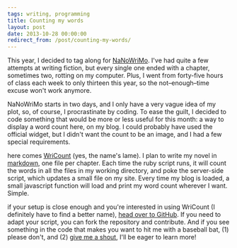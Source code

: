 ```yaml
---
tags: writing, programming
title: Counting my words
layout: post
date: 2013-10-28 00:00:00
redirect_from: /post/counting-my-words/
---
```


This year, I decided to tag along for [NaNoWriMo][1]. I've had quite a few attempts at writing fiction, but every single one ended with a chapter, sometimes two, rotting on my computer. Plus, I went from forty-five hours of class each week to only thirteen this year, so the not–enough–time excuse won't work anymore.



NaNoWriMo starts in two days, and I only have a very vague idea of my plot, so, of course, I procrastinate by coding. To ease the guilt, I decided to code something that would be more or less useful for this month: a way to display a word count here, on my blog. I could probably have used the official widget, but I didn't want the count to be an image, and I had a few special requirements.

here comes [WriCount][2] (yes, the name's lame). I plan to write my novel in [markdown][3], one file per chapter. Each time the ruby script runs, it will count the words in all the files in my working directory, and poke the server-side script, which updates a small file on my site. Every time my blog is loaded, a small javascript function will load and print my word count wherever I want. Simple.

if your setup is close enough and you're interested in using WriCount (I definitely have to find a better name), [head over to GitHub][2]. If you need to adapt your script, you can fork the repository and contribute. And if you see something in the code that makes you want to hit me with a baseball bat, (1) please don't, and (2) [give me a shout][4], I'll be eager to learn more!

[1]: http://nanowrimo.org
[2]: https://github.com/amyinorbit/wricount
[3]: http://daringfireball.net/projects/markdown/
[4]: http://amyparent.com/me/#contact
